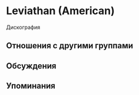 # Leviathan (American)

Дискография

## Отношения с другими группами


## Обсуждения


## Упоминания

